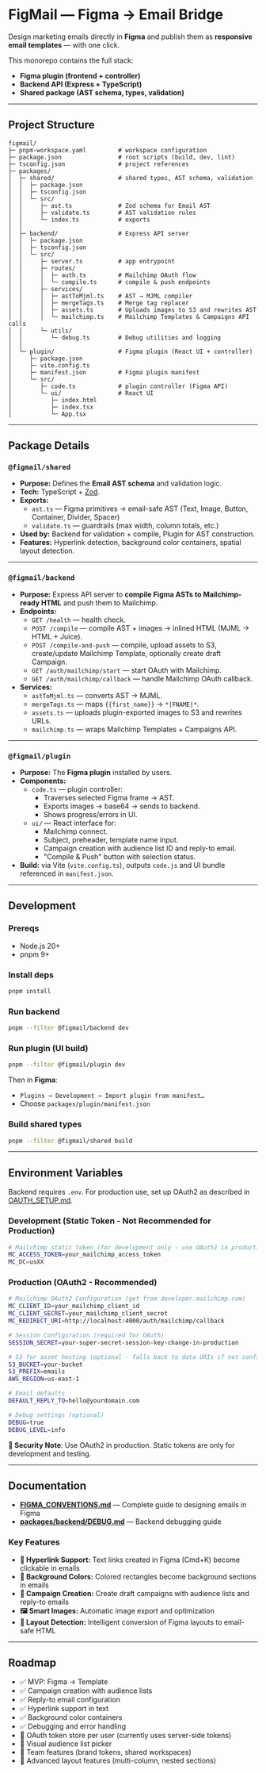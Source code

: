 # FigMail — Figma → Email Bridge

Design marketing emails directly in **Figma** and publish them as **responsive email templates** — with one click.

This monorepo contains the full stack:

- **Figma plugin (frontend + controller)**
- **Backend API (Express + TypeScript)**
- **Shared package (AST schema, types, validation)**

---

## Project Structure

```
figmail/
├─ pnpm-workspace.yaml         # workspace configuration
├─ package.json                # root scripts (build, dev, lint)
├─ tsconfig.json               # project references
├─ packages/
│  ├─ shared/                  # shared types, AST schema, validation
│  │  ├─ package.json
│  │  ├─ tsconfig.json
│  │  └─ src/
│  │     ├─ ast.ts             # Zod schema for Email AST
│  │     ├─ validate.ts        # AST validation rules
│  │     └─ index.ts           # exports
│  │
│  ├─ backend/                 # Express API server
│  │  ├─ package.json
│  │  ├─ tsconfig.json
│  │  └─ src/
│  │     ├─ server.ts          # app entrypoint
│  │     ├─ routes/
│  │     │  ├─ auth.ts         # Mailchimp OAuth flow
│  │     │  └─ compile.ts      # compile & push endpoints
│  │     ├─ services/
│  │     │  ├─ astToMjml.ts    # AST → MJML compiler
│  │     │  ├─ mergeTags.ts    # Merge tag replacer
│  │     │  ├─ assets.ts       # Uploads images to S3 and rewrites AST
│  │     │  └─ mailchimp.ts    # Mailchimp Templates & Campaigns API calls
│  │     └─ utils/
│  │        └─ debug.ts        # Debug utilities and logging
│  │
│  └─ plugin/                  # Figma plugin (React UI + controller)
│     ├─ package.json
│     ├─ vite.config.ts
│     ├─ manifest.json         # Figma plugin manifest
│     └─ src/
│        ├─ code.ts            # plugin controller (Figma API)
│        └─ ui/                # React UI
│           ├─ index.html
│           ├─ index.tsx
│           └─ App.tsx
```

---

## Package Details

### `@figmail/shared`
- **Purpose:** Defines the **Email AST schema** and validation logic.
- **Tech:** TypeScript + [Zod](https://zod.dev/).
- **Exports:**
  - `ast.ts` — Figma primitives → email-safe AST (Text, Image, Button, Container, Divider, Spacer)
  - `validate.ts` — guardrails (max width, column totals, etc.)
- **Used by:** Backend for validation + compile, Plugin for AST construction.
- **Features:** Hyperlink detection, background color containers, spatial layout detection.

---

### `@figmail/backend`
- **Purpose:** Express API server to **compile Figma ASTs to Mailchimp-ready HTML** and push them to Mailchimp.
- **Endpoints:**
  - `GET /health` — health check.
  - `POST /compile` — compile AST + images → inlined HTML (MJML → HTML + Juice).
  - `POST /compile-and-push` — compile, upload assets to S3, create/update Mailchimp Template, optionally create draft Campaign.
  - `GET /auth/mailchimp/start` — start OAuth with Mailchimp.
  - `GET /auth/mailchimp/callback` — handle Mailchimp OAuth callback.
- **Services:**
  - `astToMjml.ts` — converts AST → MJML.
  - `mergeTags.ts` — maps `{{first_name}}` → `*|FNAME|*`.
  - `assets.ts` — uploads plugin-exported images to S3 and rewrites URLs.
  - `mailchimp.ts` — wraps Mailchimp Templates + Campaigns API.

---

### `@figmail/plugin`
- **Purpose:** The **Figma plugin** installed by users.
- **Components:**
  - `code.ts` — plugin controller:
    - Traverses selected Figma frame → AST.
    - Exports images → base64 → sends to backend.
    - Shows progress/errors in UI.
  - `ui/` — React interface for:
    - Mailchimp connect.
    - Subject, preheader, template name input.
    - Campaign creation with audience list ID and reply-to email.
    - "Compile & Push" button with selection status.
- **Build:** via Vite (`vite.config.ts`), outputs `code.js` and UI bundle referenced in `manifest.json`.

---

## Development

### Prereqs
- Node.js 20+
- pnpm 9+

### Install deps
```bash
pnpm install
```

### Run backend
```bash
pnpm --filter @figmail/backend dev
```

### Run plugin (UI build)
```bash
pnpm --filter @figmail/plugin dev
```

Then in **Figma**:
- `Plugins → Development → Import plugin from manifest…`
- Choose `packages/plugin/manifest.json`

### Build shared types
```bash
pnpm --filter @figmail/shared build
```

---

## Environment Variables

Backend requires `.env`. For production use, set up OAuth2 as described in [OAUTH_SETUP.md](./OAUTH_SETUP.md).

### Development (Static Token - Not Recommended for Production)
```bash
# Mailchimp static token (for development only - use OAuth2 in production)
MC_ACCESS_TOKEN=your_mailchimp_access_token
MC_DC=usXX
```

### Production (OAuth2 - Recommended)
```bash
# Mailchimp OAuth2 Configuration (get from developer.mailchimp.com)
MC_CLIENT_ID=your_mailchimp_client_id
MC_CLIENT_SECRET=your_mailchimp_client_secret
MC_REDIRECT_URI=http://localhost:4000/auth/mailchimp/callback

# Session Configuration (required for OAuth)
SESSION_SECRET=your-super-secret-session-key-change-in-production

# S3 for asset hosting (optional - falls back to data URIs if not configured)
S3_BUCKET=your-bucket
S3_PREFIX=emails
AWS_REGION=us-east-1

# Email defaults
DEFAULT_REPLY_TO=hello@yourdomain.com

# Debug settings (optional)
DEBUG=true
DEBUG_LEVEL=info
```

**🔐 Security Note**: Use OAuth2 in production. Static tokens are only for development and testing.

---

## Documentation

- **[FIGMA_CONVENTIONS.md](./FIGMA_CONVENTIONS.md)** — Complete guide to designing emails in Figma
- **[packages/backend/DEBUG.md](./packages/backend/DEBUG.md)** — Backend debugging guide

### Key Features

- **🔗 Hyperlink Support:** Text links created in Figma (Cmd+K) become clickable in emails
- **🎨 Background Colors:** Colored rectangles become background sections in emails
- **📧 Campaign Creation:** Create draft campaigns with audience lists and reply-to emails
- **🖼️ Smart Images:** Automatic image export and optimization
- **📐 Layout Detection:** Intelligent conversion of Figma layouts to email-safe HTML

---

## Roadmap
- ✅ MVP: Figma → Template
- ✅ Campaign creation with audience lists
- ✅ Reply-to email configuration
- ✅ Hyperlink support in text
- ✅ Background color containers
- ✅ Debugging and error handling
- 🔄 OAuth token store per user (currently uses server-side tokens)
- 🔄 Visual audience list picker
- 🔄 Team features (brand tokens, shared workspaces)
- 🔄 Advanced layout features (multi-column, nested sections)
